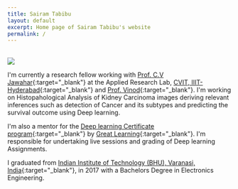 ```yaml
---
title: Sairam Tabibu
layout: default
excerpt: Home page of Sairam Tabibu's website
permalink: /
---
```


<br/>

<img class="profile-picture" src="{{site.url}}{{site.baseurl}}/images/profile-picture/0.jpeg">

I'm currently a research fellow working with [Prof. C.V Jawahar](https://faculty.iiit.ac.in/~jawahar/){:target="_blank"} at the Applied Research Lab, [CVIT, IIIT-Hyderabad](https://cvit.iiit.ac.in){:target="_blank"} and [Prof. Vinod](https://faculty.iiit.ac.in/~vinod.pk/){:target="_blank"}. I'm working on Histopahological Analysis of Kidney Carcinoma images deriving relevant inferences such as detection of Cancer and its subtypes and predicting the survival outcome using Deep learning.


I'm also a mentor for the [Deep learning Certificate program](https://www.greatlearning.in/deep-learning-certificate-program){:target="_blank"} by [Great Learning](https://www.greatlearning.in/){:target="_blank"}. I'm responsible for undertaking live sessions and grading of Deep learning Assignments.


I graduated from [Indian Institute of Technology (BHU), Varanasi, India](http://www.iitbhu.ac.in/){:target="_blank"}, in 2017 with a Bachelors Degree in Electronics Engineering.

<br/>


